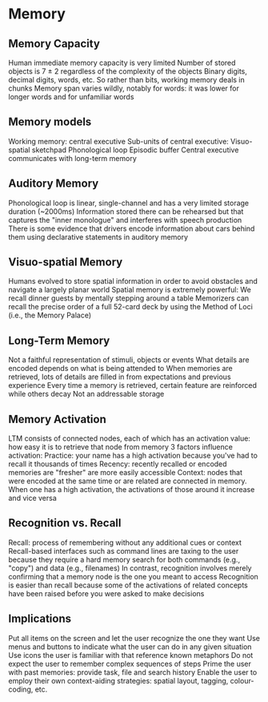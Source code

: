 # Memory

## Memory Capacity

Human immediate memory capacity is very limited
Number of stored objects is 7 ± 2 regardless of the complexity of the objects
Binary digits, decimal digits, words, etc.
So rather than bits, working memory deals in chunks
Memory span varies wildly, notably for words: it was lower for longer words and for unfamiliar words

## Memory models

Working memory: central executive
Sub-units of central executive:
Visuo-spatial sketchpad
Phonological loop
Episodic buffer
Central executive communicates with long-term memory

## Auditory Memory

Phonological loop is linear, single-channel and has a very limited storage duration (~2000ms)
Information stored there can be rehearsed but that captures the "inner monologue" and interferes with speech
production
There is some evidence that drivers encode information about cars behind them using declarative statements in
auditory memory

## Visuo-spatial Memory

Humans evolved to store spatial information in order to avoid obstacles and navigate a largely planar world
Spatial memory is extremely powerful:
We recall dinner guests by mentally stepping around a table
Memorizers can recall the precise order of a full 52-card deck by using the Method of Loci (i.e., the Memory
Palace)

## Long-Term Memory

Not a faithful representation of stimuli, objects or events
What details are encoded depends on what is being attended to
When memories are retrieved, lots of details are filled in from expectations and previous experience
Every time a memory is retrieved, certain feature are reinforced while others decay
Not an addressable storage

## Memory Activation

LTM consists of connected nodes, each of which has an activation value: how easy it is to retrieve that node from
memory
3 factors influence activation:
Practice: your name has a high activation because you've had to recall it thousands of times
Recency: recently recalled or encoded memories are "fresher" are more easily accessible
Context: nodes that were encoded at the same time or are related are connected in memory. When one has a high activation, the activations of those around it increase and vice versa

## Recognition vs. Recall

Recall: process of remembering without any additional cues or context
Recall-based interfaces such as command lines are taxing to the user because they require a hard memory search for
both commands (e.g., "copy") and data (e.g., filenames)
In contrast, recognition involves merely confirming that a memory node is the one you meant to access
Recognition is easier than recall because some of the activations of related concepts have been raised before you
were asked to make decisions

## Implications

Put all items on the screen and let the user recognize the one they want
Use menus and buttons to indicate what the user can do in any given situation
Use icons the user is familiar with that reference known metaphors
Do not expect the user to remember complex sequences of steps
Prime the user with past memories: provide task, file and search history
Enable the user to employ their own context-aiding strategies: spatial layout, tagging, colour-coding, etc.
